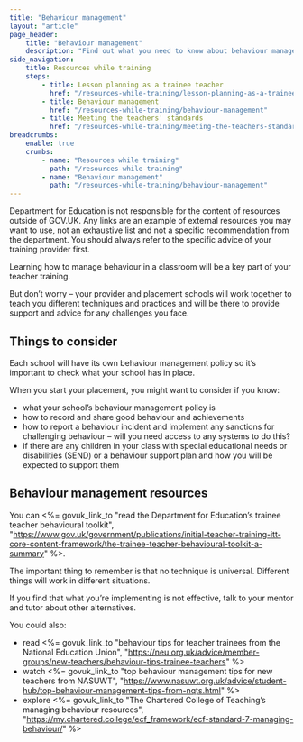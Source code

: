 ```yaml
---
title: "Behaviour management"
layout: "article"
page_header:
    title: "Behaviour management"
    description: "Find out what you need to know about behaviour management as part of your teacher training along with links to resources and tips for new teachers."
side_navigation:
    title: Resources while training
    steps:
        - title: Lesson planning as a trainee teacher 
          href: "/resources-while-training/lesson-planning-as-a-trainee-teacher"
        - title: Behaviour management 
          href: "/resources-while-training/behaviour-management"
        - title: Meeting the teachers' standards 
          href: "/resources-while-training/meeting-the-teachers-standards"
breadcrumbs: 
    enable: true
    crumbs: 
        - name: "Resources while training"
          path: "/resources-while-training"
        - name: "Behaviour management"
          path: "/resources-while-training/behaviour-management"
---
```


<div class="govuk-inset-text">
  Department for Education is not responsible for the content of resources outside of GOV.UK. Any links are an example of external resources you may want to use, not an exhaustive list and not a specific recommendation from the department. You should always refer to the specific advice of your training provider first.
</div>

Learning how to manage behaviour in a classroom will be a key part of your teacher training.

But don’t worry – your provider and placement schools will work together to teach you different techniques and practices and will be there to provide support and advice for any challenges you face.

## Things to consider
Each school will have its own behaviour management policy so it’s important to check what your school has in place.

When you start your placement, you might want to consider if you know:

- what your school’s behaviour management policy is
- how to record and share good behaviour and achievements
- how to report a behaviour incident and implement any sanctions for challenging behaviour – will you need access to any systems to do this?
- if there are any children in your class with special educational needs or disabilities (SEND) or a behaviour support plan and how you will be expected to support them

## Behaviour management resources
You can <%= govuk_link_to "read the Department for Education’s trainee teacher behavioural toolkit", "https://www.gov.uk/government/publications/initial-teacher-training-itt-core-content-framework/the-trainee-teacher-behavioural-toolkit-a-summary" %>.

The important thing to remember is that no technique is universal. Different things will work in different situations.

If you find that what you’re implementing is not effective, talk to your mentor and tutor about other alternatives.

You could also:

- read <%= govuk_link_to "behaviour tips for teacher trainees from the National Education Union", "https://neu.org.uk/advice/member-groups/new-teachers/behaviour-tips-trainee-teachers" %>
- watch <%= govuk_link_to "top behaviour management tips for new teachers from NASUWT", "https://www.nasuwt.org.uk/advice/student-hub/top-behaviour-management-tips-from-nqts.html" %>
- explore <%= govuk_link_to "The Chartered College of Teaching’s managing behaviour resources", "https://my.chartered.college/ecf_framework/ecf-standard-7-managing-behaviour/" %>
